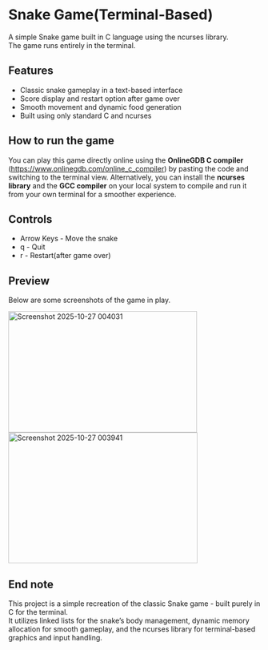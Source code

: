 # Snake Game(Terminal-Based)
A simple Snake game built in C language using the ncurses library.  
The game runs entirely in the terminal.

## Features
- Classic snake gameplay in a text-based interface  
- Score display and restart option after game over  
- Smooth movement and dynamic food generation  
- Built using only standard C and ncurses  

## How to run the game
You can play this game directly online using the **OnlineGDB C compiler** (https://www.onlinegdb.com/online_c_compiler) by pasting the code and switching to the terminal view.
Alternatively, you can install the **ncurses library** and the **GCC compiler** on your local system to compile and run it from your own terminal for a smoother experience.

## Controls
- Arrow Keys - Move the snake
- q - Quit
- r - Restart(after game over)

## Preview
Below are some screenshots of the game in play.

<img width="377" height="242" alt="Screenshot 2025-10-27 004031" src="https://github.com/user-attachments/assets/aa439905-ec54-4d62-b222-9a351deab530" />
<img width="378" height="261" alt="Screenshot 2025-10-27 003941" src="https://github.com/user-attachments/assets/424a26b6-ca2b-4cc8-8175-2b24d94cd038" />

## End note
This project is a simple recreation of the classic Snake game - built purely in C for the terminal.  
It utilizes linked lists for the snake’s body management, dynamic memory allocation for smooth gameplay, and the ncurses library for terminal-based graphics and input handling.


